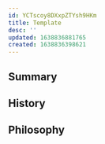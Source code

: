 ```yaml
---
id: YCTscoy8DXxpZTYsh9HKm
title: Template
desc: ''
updated: 1638836881765
created: 1638836398621
---
```


## Summary

## History

## Philosophy
